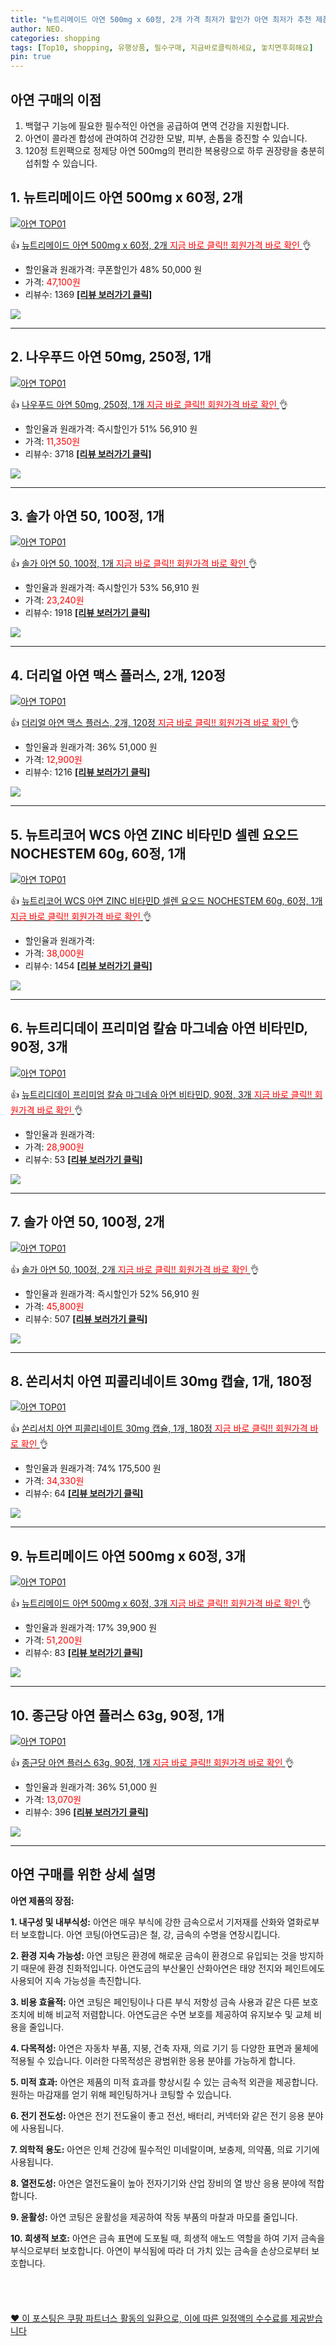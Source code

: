 ```yaml
---
title: "뉴트리메이드 아연 500mg x 60정, 2개 가격 최저가 할인가 아연 최저가 추천 제품 비교"
author: NEO.
categories: shopping
tags: [Top10, shopping, 유행상품, 필수구매, 지금바로클릭하세요, 놓치면후회해요]
pin: true
---
```

## 아연 구매의 이점
1. 백혈구 기능에 필요한 필수적인 아연을 공급하여 면역 건강을 지원합니다.
2. 아연이 콜라겐 합성에 관여하여 건강한 모발, 피부, 손톱을 증진할 수 있습니다.
3. 120정 트윈팩으로 정제당 아연 500mg의 편리한 복용량으로 하루 권장량을 충분히 섭취할 수 있습니다.

   

## 1. 뉴트리메이드 아연 500mg x 60정, 2개

[![아연 TOP01](https://thumbnail8.coupangcdn.com/thumbnails/remote/490x490ex/image/vendor_inventory/28dc/5193342ed3fae9038e4c0ecfad4370a5f64b0baaa2b4f13d55aae9790229.jpg)](https://link.coupang.com/re/AFFSDP?lptag=AF3617701&subid=GithubCoopas&pageKey=7419108509&traceid=V0-153&itemId=19395569330&vendorItemId=88836683756)


👍 [뉴트리메이드 아연 500mg x 60정, 2개 <font color=red> 지금 바로 클릭!! 회원가격 바로 확인 </font> ](https://link.coupang.com/re/AFFSDP?lptag=AF3617701&subid=GithubCoopas&pageKey=7419108509&traceid=V0-153&itemId=19395569330&vendorItemId=88836683756) 👌 


- 할인율과 원래가격: 쿠폰할인가 48%  50,000   원
- 가격: <span style='color:red'>47,100원</span>
- 리뷰수: 1369  [**[리뷰 보러가기 클릭]**](https://link.coupang.com/re/AFFSDP?lptag=AF3617701&subid=GithubCoopas&pageKey=7419108509&traceid=V0-153&itemId=19395569330&vendorItemId=88836683756)

[![](/discount_price.png)](https://link.coupang.com/re/AFFSDP?lptag=AF3617701&subid=GithubCoopas&pageKey=7419108509&traceid=V0-153&itemId=19395569330&vendorItemId=88836683756)

---


   

## 2. 나우푸드 아연 50mg, 250정, 1개

[![아연 TOP01](https://thumbnail9.coupangcdn.com/thumbnails/remote/490x490ex/image/vendor_inventory/3202/b00327df0da5b6dd2f0d85550ce2104760540226c9cdc9b76a6a9f6c1547.png)](https://link.coupang.com/re/AFFSDP?lptag=AF3617701&subid=GithubCoopas&pageKey=6395389697&traceid=V0-153&itemId=12107900018&vendorItemId=3086574774)


👍 [나우푸드 아연 50mg, 250정, 1개 <font color=red> 지금 바로 클릭!! 회원가격 바로 확인 </font> ](https://link.coupang.com/re/AFFSDP?lptag=AF3617701&subid=GithubCoopas&pageKey=6395389697&traceid=V0-153&itemId=12107900018&vendorItemId=3086574774) 👌 


- 할인율과 원래가격: 즉시할인가 51%  56,910   원
- 가격: <span style='color:red'>11,350원</span>
- 리뷰수: 3718  [**[리뷰 보러가기 클릭]**](https://link.coupang.com/re/AFFSDP?lptag=AF3617701&subid=GithubCoopas&pageKey=6395389697&traceid=V0-153&itemId=12107900018&vendorItemId=3086574774)

[![](/discount_price.png)](https://link.coupang.com/re/AFFSDP?lptag=AF3617701&subid=GithubCoopas&pageKey=6395389697&traceid=V0-153&itemId=12107900018&vendorItemId=3086574774)

---


   

## 3. 솔가 아연 50, 100정, 1개

[![아연 TOP01](https://thumbnail9.coupangcdn.com/thumbnails/remote/490x490ex/image/retail/images/13129635890795-a858dfb0-4352-4279-8fc8-517ff60a17af.jpg)](https://link.coupang.com/re/AFFSDP?lptag=AF3617701&subid=GithubCoopas&pageKey=6215299433&traceid=V0-153&itemId=1184751&vendorItemId=3001141888)


👍 [솔가 아연 50, 100정, 1개 <font color=red> 지금 바로 클릭!! 회원가격 바로 확인 </font> ](https://link.coupang.com/re/AFFSDP?lptag=AF3617701&subid=GithubCoopas&pageKey=6215299433&traceid=V0-153&itemId=1184751&vendorItemId=3001141888) 👌 


- 할인율과 원래가격: 즉시할인가 53%  56,910   원
- 가격: <span style='color:red'>23,240원</span>
- 리뷰수: 1918  [**[리뷰 보러가기 클릭]**](https://link.coupang.com/re/AFFSDP?lptag=AF3617701&subid=GithubCoopas&pageKey=6215299433&traceid=V0-153&itemId=1184751&vendorItemId=3001141888)

[![](/discount_price.png)](https://link.coupang.com/re/AFFSDP?lptag=AF3617701&subid=GithubCoopas&pageKey=6215299433&traceid=V0-153&itemId=1184751&vendorItemId=3001141888)

---


   

## 4. 더리얼 아연 맥스 플러스, 2개, 120정

[![아연 TOP01](https://thumbnail6.coupangcdn.com/thumbnails/remote/490x490ex/image/vendor_inventory/ef78/40a97e5fc0340541a232905f3137dff1d820f7bf44a8e349790352c67b45.jpg)](https://link.coupang.com/re/AFFSDP?lptag=AF3617701&subid=GithubCoopas&pageKey=1680670103&traceid=V0-153&itemId=19458745651&vendorItemId=86579321271)


👍 [더리얼 아연 맥스 플러스, 2개, 120정 <font color=red> 지금 바로 클릭!! 회원가격 바로 확인 </font> ](https://link.coupang.com/re/AFFSDP?lptag=AF3617701&subid=GithubCoopas&pageKey=1680670103&traceid=V0-153&itemId=19458745651&vendorItemId=86579321271) 👌 


- 할인율과 원래가격: 36%  51,000   원
- 가격: <span style='color:red'>12,900원</span>
- 리뷰수: 1216  [**[리뷰 보러가기 클릭]**](https://link.coupang.com/re/AFFSDP?lptag=AF3617701&subid=GithubCoopas&pageKey=1680670103&traceid=V0-153&itemId=19458745651&vendorItemId=86579321271)

[![](/discount_price.png)](https://link.coupang.com/re/AFFSDP?lptag=AF3617701&subid=GithubCoopas&pageKey=1680670103&traceid=V0-153&itemId=19458745651&vendorItemId=86579321271)

---


   

## 5. 뉴트리코어 WCS 아연 ZINC 비타민D 셀렌 요오드 NOCHESTEM 60g, 60정, 1개

[![아연 TOP01](https://thumbnail8.coupangcdn.com/thumbnails/remote/490x490ex/image/retail/images/2023/04/05/18/8/333e2c1b-1ada-4e16-89fc-74b3b4ec09be.jpg)](https://link.coupang.com/re/AFFSDP?lptag=AF3617701&subid=GithubCoopas&pageKey=7246722601&traceid=V0-153&itemId=18424417468&vendorItemId=85566214278)


👍 [뉴트리코어 WCS 아연 ZINC 비타민D 셀렌 요오드 NOCHESTEM 60g, 60정, 1개 <font color=red> 지금 바로 클릭!! 회원가격 바로 확인 </font> ](https://link.coupang.com/re/AFFSDP?lptag=AF3617701&subid=GithubCoopas&pageKey=7246722601&traceid=V0-153&itemId=18424417468&vendorItemId=85566214278) 👌 


- 할인율과 원래가격: 
- 가격: <span style='color:red'>38,000원</span>
- 리뷰수: 1454  [**[리뷰 보러가기 클릭]**](https://link.coupang.com/re/AFFSDP?lptag=AF3617701&subid=GithubCoopas&pageKey=7246722601&traceid=V0-153&itemId=18424417468&vendorItemId=85566214278)

[![](/discount_price.png)](https://link.coupang.com/re/AFFSDP?lptag=AF3617701&subid=GithubCoopas&pageKey=7246722601&traceid=V0-153&itemId=18424417468&vendorItemId=85566214278)

---


   

## 6. 뉴트리디데이 프리미엄 칼슘 마그네슘 아연 비타민D, 90정, 3개

[![아연 TOP01](https://thumbnail10.coupangcdn.com/thumbnails/remote/490x490ex/image/retail/images/599256431182862-367f6a7d-de80-41a3-9608-5d34e64aa924.jpg)](https://link.coupang.com/re/AFFSDP?lptag=AF3617701&subid=GithubCoopas&pageKey=7663082990&traceid=V0-153&itemId=20420830222&vendorItemId=70027720811)


👍 [뉴트리디데이 프리미엄 칼슘 마그네슘 아연 비타민D, 90정, 3개 <font color=red> 지금 바로 클릭!! 회원가격 바로 확인 </font> ](https://link.coupang.com/re/AFFSDP?lptag=AF3617701&subid=GithubCoopas&pageKey=7663082990&traceid=V0-153&itemId=20420830222&vendorItemId=70027720811) 👌 


- 할인율과 원래가격: 
- 가격: <span style='color:red'>28,900원</span>
- 리뷰수: 53  [**[리뷰 보러가기 클릭]**](https://link.coupang.com/re/AFFSDP?lptag=AF3617701&subid=GithubCoopas&pageKey=7663082990&traceid=V0-153&itemId=20420830222&vendorItemId=70027720811)

[![](/discount_price.png)](https://link.coupang.com/re/AFFSDP?lptag=AF3617701&subid=GithubCoopas&pageKey=7663082990&traceid=V0-153&itemId=20420830222&vendorItemId=70027720811)

---


   

## 7. 솔가 아연 50, 100정, 2개

[![아연 TOP01](https://thumbnail7.coupangcdn.com/thumbnails/remote/490x490ex/image/retail/images/700381672241171-85714dea-13d8-47a4-bc3d-70f535e656b2.jpg)](https://link.coupang.com/re/AFFSDP?lptag=AF3617701&subid=GithubCoopas&pageKey=6215299433&traceid=V0-153&itemId=17910172082&vendorItemId=85072859465)


👍 [솔가 아연 50, 100정, 2개 <font color=red> 지금 바로 클릭!! 회원가격 바로 확인 </font> ](https://link.coupang.com/re/AFFSDP?lptag=AF3617701&subid=GithubCoopas&pageKey=6215299433&traceid=V0-153&itemId=17910172082&vendorItemId=85072859465) 👌 


- 할인율과 원래가격: 즉시할인가 52%  56,910   원
- 가격: <span style='color:red'>45,800원</span>
- 리뷰수: 507  [**[리뷰 보러가기 클릭]**](https://link.coupang.com/re/AFFSDP?lptag=AF3617701&subid=GithubCoopas&pageKey=6215299433&traceid=V0-153&itemId=17910172082&vendorItemId=85072859465)

[![](/discount_price.png)](https://link.coupang.com/re/AFFSDP?lptag=AF3617701&subid=GithubCoopas&pageKey=6215299433&traceid=V0-153&itemId=17910172082&vendorItemId=85072859465)

---


   

## 8. 쏜리서치 아연 피콜리네이트 30mg 캡슐, 1개, 180정

[![아연 TOP01](https://thumbnail10.coupangcdn.com/thumbnails/remote/490x490ex/image/vendor_inventory/f5f4/553d700842401eeb269a826a2b4543e4f45778fe636a4fd0a2510663d443.jpg)](https://link.coupang.com/re/AFFSDP?lptag=AF3617701&subid=GithubCoopas&pageKey=433090&traceid=V0-153&itemId=1180400&vendorItemId=3191246747)


👍 [쏜리서치 아연 피콜리네이트 30mg 캡슐, 1개, 180정 <font color=red> 지금 바로 클릭!! 회원가격 바로 확인 </font> ](https://link.coupang.com/re/AFFSDP?lptag=AF3617701&subid=GithubCoopas&pageKey=433090&traceid=V0-153&itemId=1180400&vendorItemId=3191246747) 👌 


- 할인율과 원래가격: 74%  175,500   원
- 가격: <span style='color:red'>34,330원</span>
- 리뷰수: 64  [**[리뷰 보러가기 클릭]**](https://link.coupang.com/re/AFFSDP?lptag=AF3617701&subid=GithubCoopas&pageKey=433090&traceid=V0-153&itemId=1180400&vendorItemId=3191246747)

[![](/discount_price.png)](https://link.coupang.com/re/AFFSDP?lptag=AF3617701&subid=GithubCoopas&pageKey=433090&traceid=V0-153&itemId=1180400&vendorItemId=3191246747)

---


   

## 9. 뉴트리메이드 아연 500mg x 60정, 3개

[![아연 TOP01](https://thumbnail9.coupangcdn.com/thumbnails/remote/490x490ex/image/vendor_inventory/66c5/b2a34e6316363c1c8fef386dd9bd06a704fd26e2f24afd70a8e773982c90.jpg)](https://link.coupang.com/re/AFFSDP?lptag=AF3617701&subid=GithubCoopas&pageKey=7419108509&traceid=V0-153&itemId=19241220396&vendorItemId=88836683824)


👍 [뉴트리메이드 아연 500mg x 60정, 3개 <font color=red> 지금 바로 클릭!! 회원가격 바로 확인 </font> ](https://link.coupang.com/re/AFFSDP?lptag=AF3617701&subid=GithubCoopas&pageKey=7419108509&traceid=V0-153&itemId=19241220396&vendorItemId=88836683824) 👌 


- 할인율과 원래가격: 17%  39,900   원
- 가격: <span style='color:red'>51,200원</span>
- 리뷰수: 83  [**[리뷰 보러가기 클릭]**](https://link.coupang.com/re/AFFSDP?lptag=AF3617701&subid=GithubCoopas&pageKey=7419108509&traceid=V0-153&itemId=19241220396&vendorItemId=88836683824)

[![](/discount_price.png)](https://link.coupang.com/re/AFFSDP?lptag=AF3617701&subid=GithubCoopas&pageKey=7419108509&traceid=V0-153&itemId=19241220396&vendorItemId=88836683824)

---


   

## 10. 종근당 아연 플러스 63g, 90정, 1개

[![아연 TOP01](https://thumbnail9.coupangcdn.com/thumbnails/remote/490x490ex/image/retail/images/5988115378884283-7bb158fe-f21a-4e74-a1fb-7ab248587d16.jpg)](https://link.coupang.com/re/AFFSDP?lptag=AF3617701&subid=GithubCoopas&pageKey=7276450622&traceid=V0-153&itemId=19870888147&vendorItemId=82560927495)


👍 [종근당 아연 플러스 63g, 90정, 1개 <font color=red> 지금 바로 클릭!! 회원가격 바로 확인 </font> ](https://link.coupang.com/re/AFFSDP?lptag=AF3617701&subid=GithubCoopas&pageKey=7276450622&traceid=V0-153&itemId=19870888147&vendorItemId=82560927495) 👌 


- 할인율과 원래가격: 36%  51,000   원
- 가격: <span style='color:red'>13,070원</span>
- 리뷰수: 396  [**[리뷰 보러가기 클릭]**](https://link.coupang.com/re/AFFSDP?lptag=AF3617701&subid=GithubCoopas&pageKey=7276450622&traceid=V0-153&itemId=19870888147&vendorItemId=82560927495)

[![](/discount_price.png)](https://link.coupang.com/re/AFFSDP?lptag=AF3617701&subid=GithubCoopas&pageKey=7276450622&traceid=V0-153&itemId=19870888147&vendorItemId=82560927495)

---
## 아연 구매를 위한 상세 설명
**아연 제품의 장점:**

**1. 내구성 및 내부식성:**
아연은 매우 부식에 강한 금속으로서 기저재를 산화와 열화로부터 보호합니다. 아연 코팅(아연도금)은 철, 강, 금속의 수명을 연장시킵니다.

**2. 환경 지속 가능성:**
아연 코팅은 환경에 해로운 금속이 환경으로 유입되는 것을 방지하기 때문에 환경 친화적입니다. 아연도금의 부산물인 산화아연은 태양 전지와 페인트에도 사용되어 지속 가능성을 촉진합니다.

**3. 비용 효율적:**
아연 코팅은 페인팅이나 다른 부식 저항성 금속 사용과 같은 다른 보호 조치에 비해 비교적 저렴합니다. 아연도금은 수면 보호를 제공하여 유지보수 및 교체 비용을 줄입니다.

**4. 다목적성:**
아연은 자동차 부품, 지붕, 건축 자재, 의료 기기 등 다양한 표면과 물체에 적용될 수 있습니다. 이러한 다목적성은 광범위한 응용 분야를 가능하게 합니다.

**5. 미적 효과:**
아연은 제품의 미적 효과를 향상시킬 수 있는 금속적 외관을 제공합니다. 원하는 마감재를 얻기 위해 페인팅하거나 코팅할 수 있습니다.

**6. 전기 전도성:**
아연은 전기 전도율이 좋고 전선, 배터리, 커넥터와 같은 전기 응용 분야에 사용됩니다.

**7. 의학적 용도:**
아연은 인체 건강에 필수적인 미네랄이며, 보충제, 의약품, 의료 기기에 사용됩니다.

**8. 열전도성:**
아연은 열전도율이 높아 전자기기와 산업 장비의 열 방산 응용 분야에 적합합니다.

**9. 윤활성:**
아연 코팅은 윤활성을 제공하여 작동 부품의 마찰과 마모를 줄입니다.

**10. 희생적 보호:**
아연은 금속 표면에 도포될 때, 희생적 애노드 역할을 하여 기저 금속을 부식으로부터 보호합니다. 아연이 부식됨에 따라 더 가치 있는 금속을 손상으로부터 보호합니다.<br><br><br><br><br> [ ❤  이 포스팅은 쿠팡 파트너스 활동의 일환으로, 이에 따른 일정액의 수수료를 제공받습니다](https://link.coupang.com/a/bcEFyh)